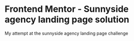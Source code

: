 # Frontend Mentor - Sunnyside agency landing page solution

My attempt at the sunnyside agency landing page challenge
